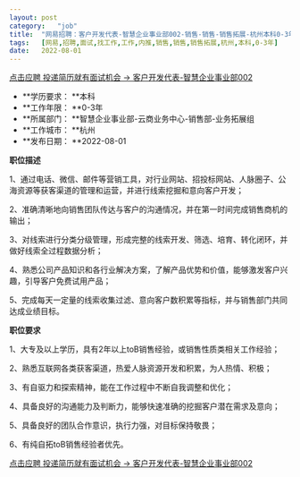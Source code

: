 ```yaml
---
layout:	post
category:	"job"
title:	"网易招聘：客户开发代表-智慧企业事业部002-销售-销售-销售拓展-杭州本科0-3年"
tags:	[网易,招聘,面试,找工作,工作,内推,销售,销售,销售拓展,杭州,本科,0-3年]
date:	2022-08-01
---
```


[点击应聘 投递简历就有面试机会 ->  客户开发代表-智慧企业事业部002](http://mobile.bole.netease.com/bole/boleDetail?id=41799&employeeId=346f03c3cda5f04c&key=all)



- **学历要求： **本科
- **工作年限： **0-3年
- **所属部门： **智慧企业事业部-云商业务中心-销售部-业务拓展组
- **工作城市： **杭州
- **发布日期： **2022-08-01



**职位描述**

1、通过电话、微信、邮件等营销工具，对行业网站、招投标网站、人脉圈子、公海资源等获客渠道的管理和运营，并进行线索挖掘和意向客户开发；

2、准确清晰地向销售团队传达与客户的沟通情况，并在第一时间完成销售商机的输出；

3、对线索进行分类分级管理，形成完整的线索开发、筛选、培育、转化闭环，并做好线索全过程数据分析；

4、熟悉公司产品知识和各行业解决方案，了解产品优势和价值，能够激发客户兴趣，引导客户免费试用产品；

5、完成每天一定量的线索收集过滤、意向客户数积累等指标，并与销售部门共同达成业绩目标。





**职位要求**

1、大专及以上学历，具有2年以上toB销售经验，或销售性质类相关工作经验；

2、熟悉互联网各类获客渠道，热爱人脉资源开发和积累，为人热情、积极；

3、有自驱力和探索精神，能在工作过程中不断自我调整和优化；

4、具备良好的沟通能力及判断力，能够快速准确的挖掘客户潜在需求及意向；

5、具备良好的团队合作意识，执行力强，对目标保持敬畏；

6、有纯自拓toB销售经验者优先。



[点击应聘 投递简历就有面试机会 ->  客户开发代表-智慧企业事业部002](http://mobile.bole.netease.com/bole/boleDetail?id=41799&employeeId=346f03c3cda5f04c&key=all)